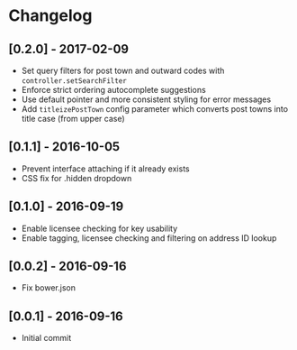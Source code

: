 # Changelog

## [0.2.0] - 2017-02-09
- Set query filters for post town and outward codes with `controller.setSearchFilter`
- Enforce strict ordering autocomplete suggestions
- Use default pointer and more consistent styling for error messages
- Add `titleizePostTown` config parameter which converts post towns into title case (from upper case)

## [0.1.1] - 2016-10-05
- Prevent interface attaching if it already exists
- CSS fix for .hidden dropdown

## [0.1.0] - 2016-09-19
- Enable licensee checking for key usability
- Enable tagging, licensee checking and filtering on address ID lookup

## [0.0.2] - 2016-09-16
- Fix bower.json

## [0.0.1] - 2016-09-16
- Initial commit
